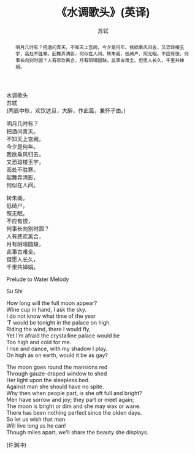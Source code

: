 ﻿---
layout: post
title: 《水调歌头》(英译)
author: 苏轼
tags: [tag1 tag2]
comments: true
abstract: 明月几时有？把酒问青天。不知天上宫阙，今夕是何年。我欲乘风归去，又恐琼楼玉宇，高处不胜寒。起舞弄清影，何似在人间。转朱阁，低绮户，照无眠。不应有恨，何事长向别时圆？人有悲欢离合，月有阴晴圆缺，此事古难全。但愿人长久，千里共婵娟。
category:
- 爱好
---

水调歌头  
苏轼  
(丙辰中秋，欢饮达旦，大醉，作此篇，兼怀子由。)  


明月几时有？  
把酒问青天。  
不知天上宫阙，  
今夕是何年。  
我欲乘风归去，  
又恐琼楼玉宇，  
高处不胜寒。  
起舞弄清影，  
何似在人间。  

转朱阁，  
低绮户，  
照无眠。  
不应有恨，  
何事长向别时圆？  
人有悲欢离合，  
月有阴晴圆缺，  
此事古难全。  
但愿人长久，  
千里共婵娟。  

Prelude to Water Melody

Su Shi

How long will the full moon appear?   
Wine cup in hand, I ask the sky.  
I do not know what time of the year  
’T would be tonight in the palace on high.  
Riding the wind, there I would fly,  
Yet I’m afraid the crystalline palace would be  
Too high and cold for me.  
I rise and dance, with my shadow I play.  
On high as on earth, would it be as gay?  

The moon goes round the mansions red  
Through gauze-draped window to shed  
Her light upon the sleepless bed.  
Against man she should have no spite.  
Why then when people part, is she oft full and bright?  
Men have sorrow and joy; they part or meet again;  
The moon is bright or dim and she may wax or wane.  
There has been nothing perfect since the olden days.  
So let us wish that man  
Will live long as he can!  
Though miles apart, we’ll share the beauty she displays.

(许渊冲)